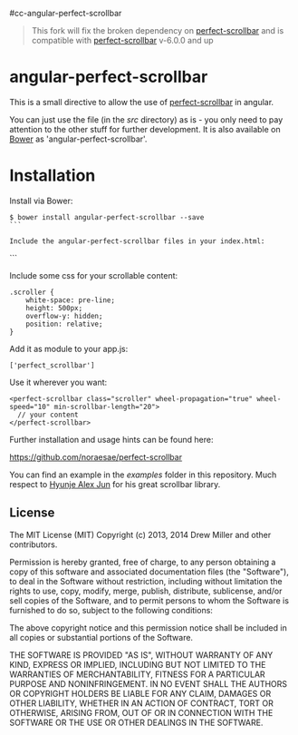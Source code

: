 #cc-angular-perfect-scrollbar
> This fork will fix the broken dependency on [perfect-scrollbar](https://github.com/noraesae/perfect-scrollbar) and is
compatible with [perfect-scrollbar](https://github.com/noraesae/perfect-scrollbar) v-6.0.0 and up

angular-perfect-scrollbar
=========================

This is a small directive to allow the use of [perfect-scrollbar](https://github.com/noraesae/perfect-scrollbar) in angular.

You can just use the file (in the *src* directory) as is - you only need to pay attention to the other stuff for further development.  It is also available on [Bower](http://bower.io) as 'angular-perfect-scrollbar'.

Installation
=========================

Install via Bower:

````
$ bower install angular-perfect-scrollbar --save
```

Include the angular-perfect-scrollbar files in your index.html:

````
<link rel="stylesheet" href="bower_components/perfect-scrollbar/min/perfect-scrollbar.min.css" />
<script src="bower_components/perfect-scrollbar/min/perfect-scrollbar.min.js"></script>
<script src="bower_components/perfect-scrollbar/min/perfect-scrollbar.with-mousewheel.min.js"></script>
<script src="bower_components/angular-perfect-scrollbar/src/angular-perfect-scrollbar.js"></script>
```

Include some css for your scrollable content:

````
.scroller {
    white-space: pre-line;
    height: 500px;
    overflow-y: hidden;
    position: relative;
}
````

Add it as module to your app.js:

````
['perfect_scrollbar']
````

Use it wherever you want:

````
<perfect-scrollbar class="scroller" wheel-propagation="true" wheel-speed="10" min-scrollbar-length="20">
  // your content
</perfect-scrollbar>
````

Further installation and usage hints can be found here:

https://github.com/noraesae/perfect-scrollbar

You can find an example in the *examples* folder in this repository.  Much respect to [Hyunje Alex Jun](https://github.com/noraesae) for his great scrollbar library.

License
-------

The MIT License (MIT) Copyright (c) 2013, 2014 Drew Miller and other contributors.

Permission is hereby granted, free of charge, to any person obtaining a copy of this software and associated documentation files (the "Software"), to deal in the Software without restriction, including without limitation the rights to use, copy, modify, merge, publish, distribute, sublicense, and/or sell copies of the Software, and to permit persons to whom the Software is furnished to do so, subject to the following conditions:

The above copyright notice and this permission notice shall be included in all copies or substantial portions of the Software.

THE SOFTWARE IS PROVIDED "AS IS", WITHOUT WARRANTY OF ANY KIND, EXPRESS OR IMPLIED, INCLUDING BUT NOT LIMITED TO THE WARRANTIES OF MERCHANTABILITY, FITNESS FOR A PARTICULAR PURPOSE AND NONINFRINGEMENT. IN NO EVENT SHALL THE AUTHORS OR COPYRIGHT HOLDERS BE LIABLE FOR ANY CLAIM, DAMAGES OR OTHER LIABILITY, WHETHER IN AN ACTION OF CONTRACT, TORT OR OTHERWISE, ARISING FROM, OUT OF OR IN CONNECTION WITH THE SOFTWARE OR THE USE OR OTHER DEALINGS IN THE SOFTWARE.